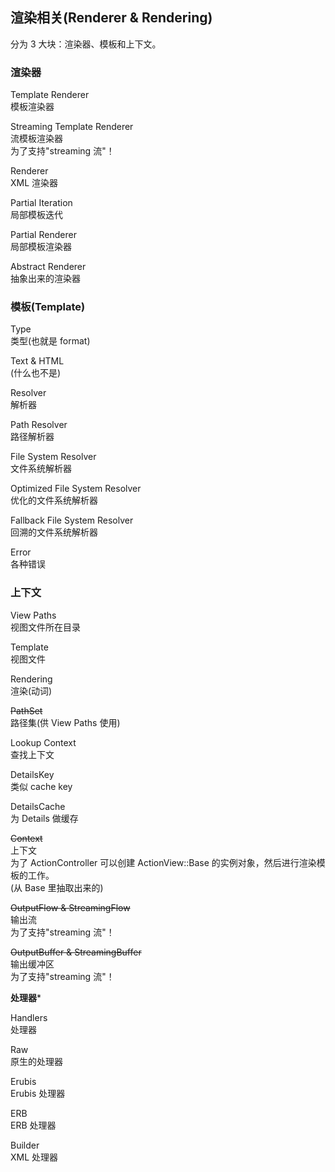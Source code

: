 ## 渲染相关(Renderer & Rendering)

分为 3 大块：渲染器、模板和上下文。

### 渲染器

Template Renderer  
模板渲染器

Streaming Template Renderer  
流模板渲染器  
为了支持"streaming 流"！

Renderer  
XML 渲染器

Partial Iteration  
局部模板迭代

Partial Renderer  
局部模板渲染器

Abstract Renderer  
抽象出来的渲染器

### 模板(Template)

Type  
类型(也就是 format)

Text & HTML  
(什么也不是)

Resolver  
解析器

Path Resolver  
路径解析器

File System Resolver  
文件系统解析器

Optimized File System Resolver  
优化的文件系统解析器

Fallback File System Resolver  
回溯的文件系统解析器

Error  
各种错误

### 上下文

View Paths  
视图文件所在目录

Template  
视图文件

Rendering  
渲染(动词)

~~PathSet~~  
路径集(供 View Paths 使用)

Lookup Context  
查找上下文

DetailsKey  
类似 cache key

DetailsCache  
为 Details 做缓存

~~Context~~  
上下文  
为了 ActionController 可以创建 ActionView::Base 的实例对象，然后进行渲染模板的工作。  
(从 Base 里抽取出来的)

~~OutputFlow & StreamingFlow~~  
输出流  
为了支持"streaming 流"！

~~OutputBuffer & StreamingBuffer~~  
输出缓冲区  
为了支持"streaming 流"！

**处理器***

Handlers  
处理器

Raw  
原生的处理器

Erubis  
Erubis 处理器

ERB  
ERB 处理器

Builder  
XML 处理器


